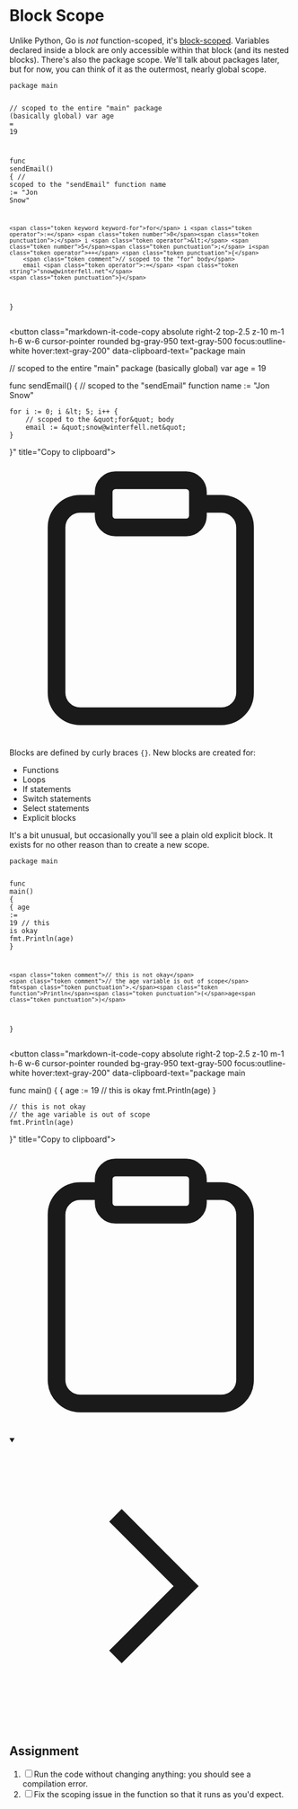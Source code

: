 <h1>Block Scope</h1>
<p>Unlike Python, Go is <em>not</em> function-scoped, it's <a href="https://go.dev/ref/spec#Declarations_and_scope" target="_blank" rel="noopener nofollow">block-scoped</a>. Variables declared inside a block are only accessible within that block (and its nested blocks). There's also the package scope. We'll talk about packages later, but for now, you can think of it as the outermost, nearly global scope.</p>

<div style="position: relative; isolation: isolate;">
  <pre class="language-go" tabindex="0"><code class="language-go"><span class="token tag">package</span> main

<span class="token comment">// scoped to the entire "main" package (basically global)</span>
<span class="token tag">var</span> age <span class="token operator">=</span> <span class="token number">19</span>

<span class="token tag">func</span> <span class="token function">sendEmail</span><span class="token punctuation">(</span><span class="token punctuation">)</span> <span class="token punctuation">{</span>
    <span class="token comment">// scoped to the "sendEmail" function</span>
    name <span class="token operator">:=</span> <span class="token string">"Jon Snow"</span>

    <span class="token keyword keyword-for">for</span> i <span class="token operator">:=</span> <span class="token number">0</span><span class="token punctuation">;</span> i <span class="token operator">&lt;</span> <span class="token number">5</span><span class="token punctuation">;</span> i<span class="token operator">++</span> <span class="token punctuation">{</span>
        <span class="token comment">// scoped to the "for" body</span>
        email <span class="token operator">:=</span> <span class="token string">"snow@winterfell.net"</span>
    <span class="token punctuation">}</span>
<span class="token punctuation">}</span>
</code></pre>

  <button class="markdown-it-code-copy absolute right-2 top-2.5 z-10 m-1 h-6 w-6 cursor-pointer rounded bg-gray-950 text-gray-500 focus:outline-white hover:text-gray-200" data-clipboard-text="package main

// scoped to the entire &quot;main&quot; package (basically global)
var age = 19

func sendEmail() {
    // scoped to the &quot;sendEmail&quot; function
    name := &quot;Jon Snow&quot;

    for i := 0; i &lt; 5; i++ {
        // scoped to the &quot;for&quot; body
        email := &quot;snow@winterfell.net&quot;
    }
}" title="Copy to clipboard">
    <svg data-slot="icon" aria-hidden="true" fill="none" stroke-width="1.5" stroke="currentColor" viewBox="0 0 24 24" xmlns="http://www.w3.org/2000/svg">
      <rect width="8" height="4" x="8" y="2" rx="1" ry="1"></rect><path d="M16 4h2a2 2 0 0 1 2 2v14a2 2 0 0 1-2 2H6a2 2 0 0 1-2-2V6a2 2 0 0 1 2-2h2"></path>
  </svg>
  </button>
</div>
<p>Blocks are defined by curly braces <code>{}</code>. New blocks are created for:</p>
<ul>
<li>Functions</li>
<li>Loops</li>
<li>If statements</li>
<li>Switch statements</li>
<li>Select statements</li>
<li>Explicit blocks</li>
</ul>
<p>It's a bit unusual, but occasionally you'll see a plain old explicit block. It exists for no other reason than to create a new scope.</p>

<div style="position: relative; isolation: isolate;">
  <pre class="language-go" tabindex="0"><code class="language-go"><span class="token tag">package</span> main

<span class="token tag">func</span> <span class="token function">main</span><span class="token punctuation">(</span><span class="token punctuation">)</span> <span class="token punctuation">{</span>
    <span class="token punctuation">{</span>
        age <span class="token operator">:=</span> <span class="token number">19</span>
        <span class="token comment">// this is okay</span>
        fmt<span class="token punctuation">.</span><span class="token function">Println</span><span class="token punctuation">(</span>age<span class="token punctuation">)</span>
    <span class="token punctuation">}</span>

    <span class="token comment">// this is not okay</span>
    <span class="token comment">// the age variable is out of scope</span>
    fmt<span class="token punctuation">.</span><span class="token function">Println</span><span class="token punctuation">(</span>age<span class="token punctuation">)</span>
<span class="token punctuation">}</span>
</code></pre>

  <button class="markdown-it-code-copy absolute right-2 top-2.5 z-10 m-1 h-6 w-6 cursor-pointer rounded bg-gray-950 text-gray-500 focus:outline-white hover:text-gray-200" data-clipboard-text="package main

func main() {
    {
        age := 19
        // this is okay
        fmt.Println(age)
    }

    // this is not okay
    // the age variable is out of scope
    fmt.Println(age)
}" title="Copy to clipboard">
    <svg data-slot="icon" aria-hidden="true" fill="none" stroke-width="1.5" stroke="currentColor" viewBox="0 0 24 24" xmlns="http://www.w3.org/2000/svg">
      <rect width="8" height="4" x="8" y="2" rx="1" ry="1"></rect><path d="M16 4h2a2 2 0 0 1 2 2v14a2 2 0 0 1-2 2H6a2 2 0 0 1-2-2V6a2 2 0 0 1 2-2h2"></path>
  </svg>
  </button>
</div>
<details open="">
<summary>

<svg class="details-icon" xmlns="http://www.w3.org/2000/svg" fill="none" viewBox="0 0 24 24" stroke-width="1.5" stroke="currentColor">
  <path d="m9 18 6-6-6-6"></path>
</svg>
<h2>Assignment</h2>
</summary>
<ol>
<li><input type="checkbox" class="markdown-checkbox" id="checkbox-0"><label class="markdown-checkbox-label" for="checkbox-0">Run the code without changing anything: you should see a compilation error.</label></li>
<li><input type="checkbox" class="markdown-checkbox" id="checkbox-1"><label class="markdown-checkbox-label" for="checkbox-1">Fix the scoping issue in the function so that it runs as you'd expect.</label></li>
</ol>
</details>
